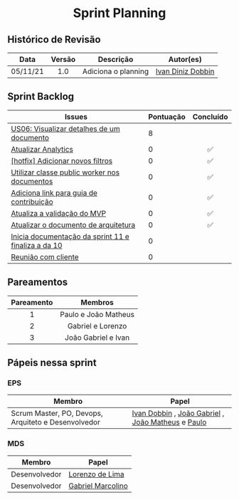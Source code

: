 <h1 style="text-align: center">Sprint Planning</h1>

## Histórico de Revisão
| Data | Versão | Descrição | Autor(es)|
|:----:|:------:|:---------:|:--------:|
| 05/11/21 | 1.0 | Adiciona o planning | [Ivan Diniz Dobbin](https://github.com/darmsDD)|


## Sprint Backlog
Issues | Pontuação | Concluído
------------ | -------------- | :--------:
[US06: Visualizar detalhes de um documento](https://github.com/fga-eps-mds/2021.1-pc-go1/issues/53) | 8 | 
[Atualizar Analytics](https://github.com/fga-eps-mds/2021.1-pc-go1/issues/142) | 0 |  :white_check_mark:
[[hotfix] Adicionar novos filtros](https://github.com/fga-eps-mds/2021.1-pc-go1/issues/149) | 0 | :white_check_mark:
[Utilizar classe public worker nos documentos](https://github.com/fga-eps-mds/2021.1-pc-go1/issues/175) | 0 | :white_check_mark:
[Adiciona link para guia de contribuição](https://github.com/fga-eps-mds/2021.1-pc-go1/issues/184) | 0 | :white_check_mark:
[Atualiza a validação do MVP](https://github.com/fga-eps-mds/2021.1-pc-go1/issues/183) | 0 | :white_check_mark:
[Atualizar o documento de arquitetura](https://github.com/fga-eps-mds/2021.1-pc-go1/issues/158) | 0 | :white_check_mark:
[Inicia documentação da sprint 11 e finaliza a da 10](https://github.com/fga-eps-mds/2021.1-pc-go1/issues/182) | 0 | 
[Reunião com cliente](https://github.com/fga-eps-mds/2021.1-pc-go1/issues/185) | 0 | 


## Pareamentos

| Pareamento | Membros
|:--------: | :-------:
| 1 | Paulo  e João Matheus
| 2 | Gabriel e Lorenzo
| 3 | João Gabriel e Ivan

## Pápeis nessa sprint

### EPS
Membro| Papel
------------ | --------------
Scrum Master, PO, Devops, Arquiteto e Desenvolvedor | [Ivan Dobbin](https://github.com/darmsDD) , [João Gabriel](https://github.com/bielrossi15) , [João Matheus](https://github.com/J-Matheus) e  [Paulo](https://github.com/PauloVitorRocha) 


### MDS
Membro| Papel
------------ | --------------
Desenvolvedor | [Lorenzo de Lima](https://github.com/lorenzo7377)
Desenvolvedor | [Gabriel Marcolino](https://github.com/GabrielMR360)